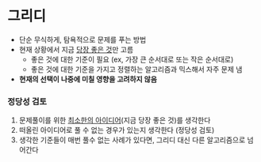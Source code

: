 # 그리디

- 단순 무식하게, 탐욕적으로 문제를 푸는 방법
- 현재 상황에서 지금 <U>당장 좋은 것</U>만 고름
  - 좋은 것에 대한 기준이 필요 (ex, 가장 큰 순서대로 또는 작은 순서대로)
  - 좋은 것에 대한 기준을 가지고 정렬하는 알고리즘과 믹스해서 자주 문제 냄
- **현재의 선택이 나중에 미칠 영향을 고려하지 않음**

### 정당성 검토

1. 문제풀이를 위한 <u>최소한의 아이디어</u>(지금 당장 좋은 것)를 생각한다
2. 떠올린 아이디어로 풀 수 없는 경우가 있는지 생각한다 (정당성 검토)
3. 생각한 기준들이 매번 풀수 없는 사례가 있다면, 그리디 대신 다른 알고리즘으로 넘어간다
